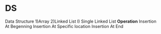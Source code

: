 # DS
Data Structure 
1)Array
2)Linked List 
  I) Single Linked List 
     **Operation** 
      Insertion At Begenning 
      Insertion At Specific location
      Insertion At End
